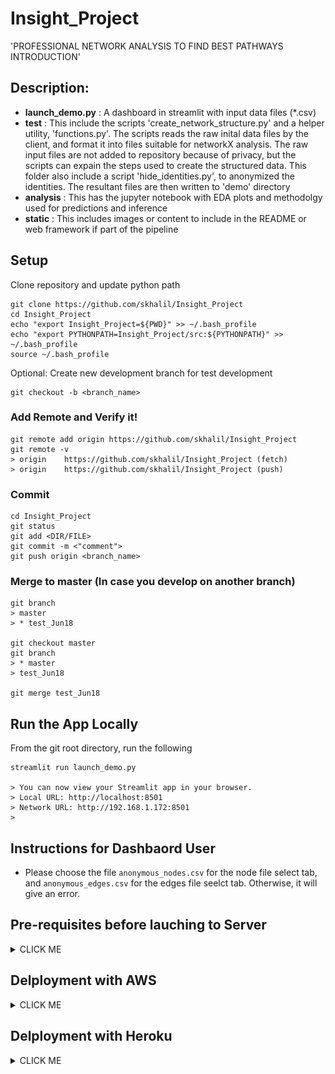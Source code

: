 # Insight_Project
'PROFESSIONAL NETWORK ANALYSIS TO FIND BEST PATHWAYS INTRODUCTION'

## Description:
- **launch_demo.py** : A dashboard in streamlit with input data files (*.csv)
- **test** : This include the scripts 'create_network_structure.py' and a helper utility, 'functions.py'. The scripts reads the raw inital data files by the client, and format it into files suitable for networkX analysis. The raw input files are not added to repository because of privacy, but the scripts can expain the steps used to create the structured data. This folder also include a script 'hide_identities.py', to anonymized the identities. The resultant files are then written to 'demo' directory 
- **analysis** : This has the jupyter notebook with EDA plots and methodolgy used for predictions and inference 
- **static** : This includes images or content to include in the README or web framework if part of the pipeline

## Setup
Clone repository and update python path
``` 
git clone https://github.com/skhalil/Insight_Project
cd Insight_Project
echo "export Insight_Project=${PWD}" >> ~/.bash_profile
echo "export PYTHONPATH=Insight_Project/src:${PYTHONPATH}" >> ~/.bash_profile
source ~/.bash_profile
```
Optional:
Create new development branch for test development
```
git checkout -b <branch_name>
```

### Add Remote and Verify it!
```
git remote add origin https://github.com/skhalil/Insight_Project
git remote -v  
> origin	https://github.com/skhalil/Insight_Project (fetch)
> origin	https://github.com/skhalil/Insight_Project (push)
```

### Commit
```
cd Insight_Project
git status
git add <DIR/FILE>
git commit -m <"comment">
git push origin <branch_name>
```
### Merge to master (In case you develop on another branch)
```
git branch
> master
> * test_Jun18

git checkout master
git branch
> * master
> test_Jun18

git merge test_Jun18
```

## Run the App Locally
From the git root directory, run the following
```
streamlit run launch_demo.py

> You can now view your Streamlit app in your browser.
> Local URL: http://localhost:8501
> Network URL: http://192.168.1.172:8501
>
```

## Instructions for Dashbaord User
- Please choose the file `anonymous_nodes.csv` for the node file select tab, and `anonymous_edges.csv` for the edges file seelct tab. Otherwise, it will give an error. 


## Pre-requisites before lauching to Server

<details><summary>CLICK ME</summary>
<p>
- List all packages and software needed to build the environment

### Dependencies
- Use `pipreqs` to fetch the dependencies `requirements.txt`, rather than adding manually.
```
pip install pipreqs
cd ../
> /Users/skhalil/Desktop/Analysis/DataCleaningRebel
pipreqs Insight_Project
```
The file looks like as
```
Faker==4.1.0
matplotlib==3.1.1
numpy==1.16.4
pandas==0.23.4
networkx==2.4
streamlit==0.60.0
```
### Build Environment
- Build scripts can include shell scripts or python `setup.py` files
```
mkdir -p ~/.streamlit/

echo "\
[general]\n\
email = \"your-email@domain.com\"\n\
" > ~/.streamlit/credentials.toml

echo "\
[server]\n\
headless = true\n\
enableCORS=false\n\
port = $PORT\n\
" > ~/.streamlit/config.toml
```
- In case if you like to deploy with Heroku, here is another requirement. Create a file called Procfile and commit all to yout github repo
```
web: sh setup.sh && streamlit run launch_demo.py
```
</p>
</details>


## Delployment with AWS

<details><summary>CLICK ME</summary>
<p>

A good set of instructions can be found[here](https://towardsdatascience.com/how-to-deploy-a-streamlit-app-using-an-amazon-free-ec2-instance-416a41f69dc3)


### Setup the basic environment
- Once you login to your remote AWS instance, prepare the environment by installing miniconda and any dependencies
```
sudo apt-get update
wget https://repo.continuum.io/miniconda/Miniconda3-latest-Linux-x86_64.sh -O ~/miniconda.shbash 
~/miniconda.sh -b -p ~/miniconda
echo "PATH=$PATH:$HOME/miniconda/bin" >> ~/.bashrc
source ~/.bashrc
```
### Clone your github repo, and install any other dependencies

```
git clone https://github.com/skhalil/Insight_Project
cd Insight_Project
pip install -r requirements.txt 
pip install scipy # some how this was not caught in requirements.txt
```
### Lauch the app 
```
streamlit run launch_demo.py
> You can now view your Streamlit app in your browser.

> Network URL: http://172.31.6.90:8501
> External URL: http://34.208.240.95:8501
>
```
At this point, the script `launch_demo.py` should be running on external url.

### Run the session in background
- In order to keep running the session in background, even when you logged off, install TMUX
- Stop the app `Ctrl+C` and install TMUX
```
tmux attach -t StreamSession
```
- Start a new tmux session
```
tmux new -s StreamSession
streamlit run launch_demo.py
```
- To leave the shell

`Ctrl+B` and then `D`

- To reattach to same session
```
tmux attach -t StreamSession
```

### Install nginx

```
ubuntu@ip-172-31-6-90:~/Insight_Project$ cd ..
ubuntu@ip-172-31-6-90:~$ ls -rlt
total 86796
-rw-rw-r--  1 ubuntu ubuntu 88867207 Jun 16 20:05 miniconda.sh
drwxrwxr-x 15 ubuntu ubuntu     4096 Jun 21 17:52 miniconda
drwxrwxr-x  6 ubuntu ubuntu     4096 Jun 21 18:08 Insight_Project


ubuntu@ip-172-31-6-90:~$ sudo apt-get install nginx
ubuntu@ip-172-31-6-90:~$ ls /etc/nginx/sites-enabled/default 
> /etc/nginx/sites-enabled/default
ubuntu@ip-172-31-6-90:~$ sudo rm /etc/nginx/sites-enabled/default
ubuntu@ip-172-31-6-90:~$ sudo vi /etc/nginx/sites-available/flask-project.conf
ubuntu@ip-172-31-6-90:~$ sudo ln -s /etc/nginx/sites-available/flask-project.conf /etc/nginx/sites-enabled/
ubuntu@ip-172-31-6-90:~$ ls /etc/nginx/sites-enabled/
> flask-project.conf
ubuntu@ip-172-31-6-90:~$ sudo systemctl stop  nginx
ubuntu@ip-172-31-6-90:~$ sudo systemctl start  nginx
ubuntu@ip-172-31-6-90:~$ sudo systemctl enable nginx
Synchronizing state of nginx.service with SysV service script with /lib/systemd/systemd-sysv-install.
Executing: /lib/systemd/systemd-sysv-install enable nginx
ubuntu@ip-172-31-6-90:~$ curl http://localhost
> <!doctype html><html l....</html>ubuntu@ip-172-31-6-90:~$ 
```
- The file `/etc/nginx/sites-enabled/flask-project.conf` looks like
```
server {
listen 80;
listen [::]:80;

location / {
proxy_set_header Host              $host;
proxy_set_header X-Real-IP         $remote_addr;
proxy_set_header X-Forwarded-For   $proxy_add_x_forwarded_for;
proxy_set_header X-Forwarded-Proto $scheme;
proxy_set_header Host              $http_host;
#proxy_pass http://localhost:8501;
proxy_pass http://127.0.0.1:8501/;
proxy_http_version 1.1;
proxy_set_header Upgrade $http_upgrade;
proxy_set_header Connection "upgrade";
proxy_read_timeout 86400;
}
}

```

### Run with your domain
- We like to map the external url to a domain such as `www.DataScienceClub.me`


#### Map the ip address with your domain
- Read the instructions.
![DataScienceClub.me](/images/NameCheap_AdvancedDNS.png)
Instructions: ![namecheap](https://www.namecheap.com/support/knowledgebase/article.aspx/319/2237/how-can-i-set-up-an-a-address-record-for-my-domain)



#### Trouble Shooting
- In case you can't lauch your app in browser, make sure port `8051` (in my case) is available. If another session is already in progress, then kill it (`kill -9 <JOB_NUMBER>`).
```
ps aux | grep streamlit
```

- Check the log files
```
sudo cat /var/log/nginx/access.log

> 99.109.56.32 - - [21/Jun/2020:18:43:22 +0000] "GET /healthz HTTP/1.1" 304 0 "http://34.208.240.95/" "Mozilla/5.0 (Macintosh; Intel Mac OS X 10.13; rv:77.0) Gecko/20100101 Firefox/77.0"
```
At this point, check (Network & Security) in your aws account

- Check the error
```
sudo cat /var/log/nginx/error.log

> 2020/06/21 18:41:33 [error] 14373#14373: *8 connect() failed (111: Connection refused) while connecting to upstream, client: 99.109.56.32, server: , request: "GET /healthz HTTP/1.1", upstream: "http://127.0.0.1:8501/healthz", host: "34.208.240.95", referrer: "http://34.208.240.95/"
```
- Go to the main project directory and create `config.toml` file
```
source setup.sh
ls ~/.streamlit/config.toml
vi ~/.streamlit/config.toml
```
```
[server]
headless = true
enableCORS=false
port = 8501
```
- Check again the nginx settings, which happened to be the cause in my case

</p>
</details>

## Delployment with Heroku

<details><summary>CLICK ME</summary>
<p>

- Start with the following blogs:

-1- https://gilberttanner.com/blog/deploying-your-streamlit-dashboard-with-heroku

-2- https://towardsdatascience.com/from-streamlit-to-heroku-62a655b7319

-3- https://medium.com/@gitaumoses4/deploying-a-flask-application-on-heroku-e509e5c76524

-4- https://help.dreamhost.com/hc/en-us/articles/115000695551-Installing-and-using-virtualenv-with-Python-3


### Virtual Env
In your conda enviroment or base, first make sure python3 is up to date, and then lauch the virtual environment
```
python3 -m pip install --upgrade pip
pip3 install virtualenv
which virtualenv
which python3
virtualenv -p /Users/skhalil/miniconda2/envs/python37/bin/python3 venv
source venv/bin/activate
```
### Check if app is working
```
streamlit run launch_demo.py
```

- I have to edit the requirements.txt file as otherwise the app was complaining about `scipy` library. So my `requirements.txt` file looks like
```
pandas==0.23.4
numpy==1.16.4
scipy==1.5.0
streamlit==0.60.0
matplotlib==3.1.1
networkx==2.4
Faker==4.1.0
```

### Login to Heroku and create a new repo in Heroku
```
heroku login
heroku create
> Creating app... done, ⬢ ancient-cove-13711
> https://ancient-cove-13711.herokuapp.com/ | https://git.heroku.com/ancient-cove-13711.git
```
### Add the remote and push everything
```
(venv) (python37) PHSX-CMS:Insight_Project skhalil$ heroku git:remote -a ancient-cove-13711
set git remote heroku to https://git.heroku.com/ancient-cove-13711.git

(venv) (python37) PHSX-CMS:Insight_Project skhalil$ git remote -v
heroku    https://git.heroku.com/ancient-cove-13711.git (fetch)
heroku    https://git.heroku.com/ancient-cove-13711.git (push)
origin    https://github.com/skhalil/Insight_Project (fetch)
origin    https://github.com/skhalil/Insight_Project (push)
(venv) (python37) PHSX-CMS:Insight_Project skhalil$ git add .
(venv) (python37) PHSX-CMS:Insight_Project skhalil$ git commit -m "some message"
(venv) (python37) PHSX-CMS:Insight_Project skhalil$ git push heroku master
> Counting objects: 79, done.
> Delta compression using up to 8 threads.
> Compressing objects: 100% (75/75), done.
> Writing objects: 100% (79/79), 1.12 MiB | 1.07 MiB/s, done.
> Total 79 (delta 28), reused 0 (delta 0)
> remote: Compressing source files... done.
> remote: Building source:

```
### Add the domain
- You need to add your credit card information to activate the Heroku account before adding the domain
```
(venv) (python37) PHSX-CMS:Insight_Project skhalil$ heroku domains:add networkrebel.me 
Configure your app's DNS provider to point to the DNS Target corrugated-aardwolf-me1kf9j8yhfnkprywj785qv4.herokudns.com.
For help, see https://devcenter.heroku.com/articles/custom-domains

The domain networkrebel.me has been enqueued for addition
Run heroku domains:wait 'networkrebel.me' to wait for completion
Adding networkrebel.me to ⬢ ancient-cove-13711... done

(venv) (python37) PHSX-CMS:Insight_Project skhalil$ heroku domains --app ancient-cove-13711
=== ancient-cove-13711 Heroku Domain
ancient-cove-13711.herokuapp.com

=== ancient-cove-13711 Custom Domains
Domain Name     DNS Record Type DNS Target                                                 
networkrebel.me ALIAS or ANAME  corrugated-aardwolf-me1kf9j8yhfnkprywj785qv4.herokudns.com 
```

- Now comes the tough part to map the DNS to target domain on namecheap Advanced DNS settings. After that one should be good to go with the it. Note, this method is very different than from adding the target record for AWS.

-5- https://towardsdatascience.com/how-to-deploy-your-website-to-a-custom-domain-8cb23063c1ff

</p>
</details>











